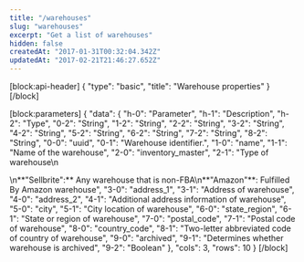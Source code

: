 ```yaml
---
title: "/warehouses"
slug: "warehouses"
excerpt: "Get a list of warehouses"
hidden: false
createdAt: "2017-01-31T00:32:04.342Z"
updatedAt: "2017-02-21T21:46:27.652Z"
---
```

[block:api-header]
{
  "type": "basic",
  "title": "Warehouse properties"
}
[/block]

[block:parameters]
{
  "data": {
    "h-0": "Parameter",
    "h-1": "Description",
    "h-2": "Type",
    "0-2": "String",
    "1-2": "String",
    "2-2": "String",
    "3-2": "String",
    "4-2": "String",
    "5-2": "String",
    "6-2": "String",
    "7-2": "String",
    "8-2": "String",
    "0-0": "uuid",
    "0-1": "Warehouse identifier.",
    "1-0": "name",
    "1-1": "Name of the warehouse",
    "2-0": "inventory_master",
    "2-1": "Type of warehouse\n<p></p>\n**\"Sellbrite\":** Any warehouse that is non-FBA\n**\"Amazon\"**: Fulfilled By Amazon warehouse",
    "3-0": "address_1",
    "3-1": "Address of warehouse",
    "4-0": "address_2",
    "4-1": "Additional address information of warehouse",
    "5-0": "city",
    "5-1": "City location of warehouse",
    "6-0": "state_region",
    "6-1": "State or region of warehouse",
    "7-0": "postal_code",
    "7-1": "Postal code of warehouse",
    "8-0": "country_code",
    "8-1": "Two-letter abbreviated code of country of warehouse",
    "9-0": "archived",
    "9-1": "Determines whether warehouse is archived",
    "9-2": "Boolean"
  },
  "cols": 3,
  "rows": 10
}
[/block]
